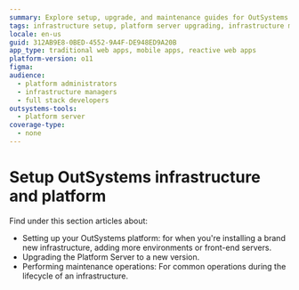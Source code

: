 ```yaml
---
summary: Explore setup, upgrade, and maintenance guides for OutSystems 11 (O11) infrastructure and platform.
tags: infrastructure setup, platform server upgrading, infrastructure maintenance, installation guide, environment configuration
locale: en-us
guid: 312AB9E8-0BED-4552-9A4F-DE948ED9A20B
app_type: traditional web apps, mobile apps, reactive web apps
platform-version: o11
figma:
audience:
  - platform administrators
  - infrastructure managers
  - full stack developers
outsystems-tools:
  - platform server
coverage-type:
  - none
---
```


# Setup OutSystems infrastructure and platform

Find under this section articles about:

* Setting up your OutSystems platform: for when you're installing a brand new infrastructure, adding more environments or front-end servers.
* Upgrading the Platform Server to a new version.
* Performing maintenance operations: For common operations during the lifecycle of an infrastructure.

